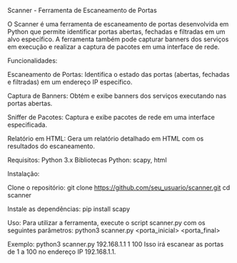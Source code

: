 Scanner - Ferramenta de Escaneamento de Portas

O Scanner é uma ferramenta de escaneamento de portas desenvolvida em Python que permite identificar portas abertas, fechadas e filtradas em um alvo específico. A ferramenta também pode capturar banners dos serviços em execução e realizar a captura de pacotes em uma interface de rede.


Funcionalidades:

Escaneamento de Portas: Identifica o estado das portas (abertas, fechadas e filtradas) em um endereço IP específico.

Captura de Banners: Obtém e exibe banners dos serviços executando nas portas abertas.

Sniffer de Pacotes: Captura e exibe pacotes de rede em uma interface especificada.

Relatório em HTML: Gera um relatório detalhado em HTML com os resultados do escaneamento.

Requisitos:
Python 3.x
Bibliotecas Python: scapy, html

Instalação:

Clone o repositório:
git clone https://github.com/seu_usuario/scanner.git
cd scanner

Instale as dependências:
pip install scapy

Uso:
Para utilizar a ferramenta, execute o script scanner.py com os seguintes parâmetros:
python3 scanner.py <IP> <porta_inicial> <porta_final>

Exemplo:
python3 scanner.py 192.168.1.1 1 100
Isso irá escanear as portas de 1 a 100 no endereço IP 192.168.1.1.
